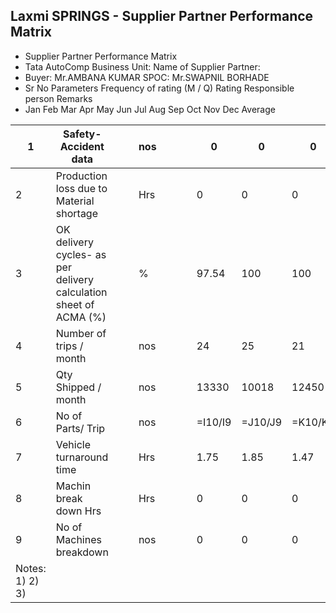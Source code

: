## Laxmi SPRINGS - Supplier Partner Performance Matrix

- Supplier Partner Performance Matrix
- Tata AutoComp Business Unit: Name of Supplier Partner:
- Buyer: Mr.AMBANA KUMAR SPOC: Mr.SWAPNIL BORHADE
- Sr No Parameters Frequency of rating (M / Q) Rating Responsible person Remarks
- Jan Feb Mar Apr May Jun Jul Aug Sep Oct Nov Dec Average

| 1 | Safety- Accident data |  |  | nos |  |  |  | 0 | 0 | 0 |  |  |  |  |  |  | =AVERAGE(F6:Q6) |  |  |
| --- | --- | --- | --- | --- | --- | --- | --- | --- | --- | --- | --- | --- | --- | --- | --- | --- | --- | --- | --- |
| 2 | Production loss due to Material shortage |  |  | Hrs |  |  |  | 0 | 0 | 0 |  |  |  |  |  |  | =AVERAGE(F7:Q7) |  |  |
| 3 | OK delivery cycles- as per delivery calculation sheet of ACMA (%) |  |  | % |  |  |  | 97.54 | 100 | 100 |  |  |  |  |  |  | =AVERAGE(F8:Q8) |  |  |
| 4 | Number of trips / month |  |  | nos |  |  |  | 24 | 25 | 21 |  |  |  |  |  |  | =AVERAGE(F9:Q9) |  |  |
| 5 | Qty Shipped / month |  |  | nos |  |  |  | 13330 | 10018 | 12450 |  |  |  |  |  |  | =AVERAGE(F10:Q10) |  |  |
| 6 | No of Parts/ Trip |  |  | nos |  |  |  | =I10/I9 | =J10/J9 | =K10/K9 |  |  |  |  |  |  | =AVERAGE(F11:Q11) |  |  |
| 7 | Vehicle turnaround time |  |  | Hrs |  |  |  | 1.75 | 1.85 | 1.47 |  |  |  |  |  |  | =AVERAGE(F12:Q12) |  |  |
| 8 | Machin break down Hrs |  |  | Hrs |  |  |  | 0 | 0 | 0 |  |  |  |  |  |  | =AVERAGE(F13:Q13) |  |  |
| 9 | No of Machines breakdown |  |  | nos |  |  |  | 0 | 0 | 0 |  |  |  |  |  |  | =AVERAGE(F14:Q14) |  |  |
| Notes:  1) 2) 3) |  |  |  |  |  |  |  |  |  |  |  |  |  |  |  |  |  |  |  |
